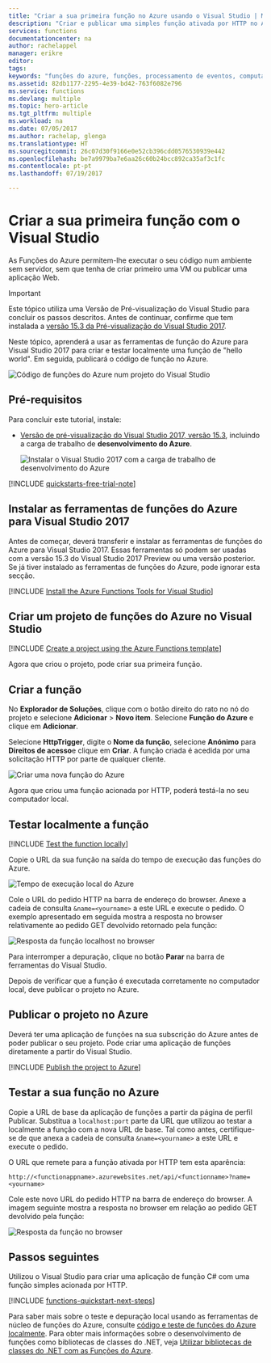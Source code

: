 ```yaml
---
title: "Criar a sua primeira função no Azure usando o Visual Studio | Microsoft Docs"
description: "Criar e publicar uma simples função ativada por HTTP no Azure usando ferramentas de funções do Azure para Visual Studio."
services: functions
documentationcenter: na
author: rachelappel
manager: erikre
editor: 
tags: 
keywords: "funções do azure, funções, processamento de eventos, computação, arquitetura sem servidor"
ms.assetid: 82db1177-2295-4e39-bd42-763f6082e796
ms.service: functions
ms.devlang: multiple
ms.topic: hero-article
ms.tgt_pltfrm: multiple
ms.workload: na
ms.date: 07/05/2017
ms.author: rachelap, glenga
ms.translationtype: HT
ms.sourcegitcommit: 26c07d30f9166e0e52cb396cdd0576530939e442
ms.openlocfilehash: be7a9979ba7e6aa26c60b24bcc892ca35af3c1fc
ms.contentlocale: pt-pt
ms.lasthandoff: 07/19/2017

---
```

# <a name="create-your-first-function-using-visual-studio"></a>Criar a sua primeira função com o Visual Studio

As Funções do Azure permitem-lhe executar o seu código num ambiente sem servidor, sem que tenha de criar primeiro uma VM ou publicar uma aplicação Web.

> [!IMPORTANT]
> Este tópico utiliza uma Versão de Pré-visualização do Visual Studio para concluir os passos descritos. Antes de continuar, confirme que tem instalada a [versão 15.3 da Pré-visualização do Visual Studio 2017](https://www.visualstudio.com/vs/preview/).

Neste tópico, aprenderá a usar as ferramentas de função do Azure para Visual Studio 2017 para criar e testar localmente uma função de "hello world". Em seguida, publicará o código de função no Azure.

![Código de funções do Azure num projeto do Visual Studio](./media/functions-create-your-first-function-visual-studio/functions-vstools-intro.png)

## <a name="prerequisites"></a>Pré-requisitos

Para concluir este tutorial, instale:

* [Versão de pré-visualização do Visual Studio 2017, versão 15.3](https://www.visualstudio.com/vs/preview/), incluindo a carga de trabalho de **desenvolvimento do Azure**.

    ![Instalar o Visual Studio 2017 com a carga de trabalho de desenvolvimento do Azure](./media/functions-create-your-first-function-visual-studio/functions-vs-workloads.png)

[!INCLUDE [quickstarts-free-trial-note](../../includes/quickstarts-free-trial-note.md)]

## <a name="install-azure-functions-tools-for-visual-studio-2017"></a>Instalar as ferramentas de funções do Azure para Visual Studio 2017

Antes de começar, deverá transferir e instalar as ferramentas de funções do Azure para Visual Studio 2017. Essas ferramentas só podem ser usadas com a versão 15.3 do Visual Studio 2017 Preview ou uma versão posterior. Se já tiver instalado as ferramentas de funções do Azure, pode ignorar esta secção.

[!INCLUDE [Install the Azure Functions Tools for Visual Studio](../../includes/functions-install-vstools.md)]   

## <a name="create-an-azure-functions-project-in-visual-studio"></a>Criar um projeto de funções do Azure no Visual Studio

[!INCLUDE [Create a project using the Azure Functions template](../../includes/functions-vstools-create.md)]

Agora que criou o projeto, pode criar sua primeira função.

## <a name="create-the-function"></a>Criar a função

No **Explorador de Soluções**, clique com o botão direito do rato no nó do projeto e selecione **Adicionar** > **Novo item**. Selecione **Função do Azure** e clique em **Adicionar**.

Selecione **HttpTrigger**, digite o **Nome da função**, selecione **Anónimo** para **Direitos de acesso**e clique em **Criar**. A função criada é acedida por uma solicitação HTTP por parte de qualquer cliente. 

![Criar uma nova função do Azure](./media/functions-create-your-first-function-visual-studio/functions-vstools-add-new-function-2.png)

Agora que criou uma função acionada por HTTP, poderá testá-la no seu computador local.

## <a name="test-the-function-locally"></a>Testar localmente a função

[!INCLUDE [Test the function locally](../../includes/functions-vstools-test.md)]

Copie o URL da sua função na saída do tempo de execução das funções do Azure.  

![Tempo de execução local do Azure](./media/functions-create-your-first-function-visual-studio/functions-vstools-f5.png)

 Cole o URL do pedido HTTP na barra de endereço do browser. Anexe a cadeia de consulta `&name=<yourname>` a este URL e execute o pedido. O exemplo apresentado em seguida mostra a resposta no browser relativamente ao pedido GET devolvido retornado pela função: 

![Resposta da função localhost no browser](./media/functions-create-your-first-function-visual-studio/functions-test-local-browser.png)

Para interromper a depuração, clique no botão **Parar** na barra de ferramentas do Visual Studio.

Depois de verificar que a função é executada corretamente no computador local, deve publicar o projeto no Azure.

## <a name="publish-the-project-to-azure"></a>Publicar o projeto no Azure

Deverá ter uma aplicação de funções na sua subscrição do Azure antes de poder publicar o seu projeto. Pode criar uma aplicação de funções diretamente a partir do Visual Studio.

[!INCLUDE [Publish the project to Azure](../../includes/functions-vstools-publish.md)]

## <a name="test-your-function-in-azure"></a>Testar a sua função no Azure

Copie a URL de base da aplicação de funções a partir da página de perfil Publicar. Substitua a `localhost:port` parte da URL que utilizou ao testar a localmente a função com a nova URL de base. Tal como antes, certifique-se de que anexa a cadeia de consulta `&name=<yourname>` a este URL e execute o pedido.

O URL que remete para a função ativada por HTTP tem esta aparência:

    http://<functionappname>.azurewebsites.net/api/<functionname>?name=<yourname> 

Cole este novo URL do pedido HTTP na barra de endereço do browser. A imagem seguinte mostra a resposta no browser em relação ao pedido GET devolvido pela função: 

![Resposta da função no browser](./media/functions-create-your-first-function-visual-studio/functions-test-remote-browser.png)
 
## <a name="next-steps"></a>Passos seguintes

Utilizou o Visual Studio para criar uma aplicação de função C# com uma função simples acionada por HTTP. 

[!INCLUDE [functions-quickstart-next-steps](../../includes/functions-quickstart-next-steps.md)]

Para saber mais sobre o teste e depuração local usando as ferramentas de núcleo de funções do Azure, consulte [código e teste de funções do Azure localmente](functions-run-local.md). Para obter mais informações sobre o desenvolvimento de funções como bibliotecas de classes do .NET, veja [Utilizar bibliotecas de classes do .NET com as Funções do Azure](functions-dotnet-class-library.md). 


